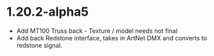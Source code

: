 # 1.20.2-alpha5

* Add MT100 Truss back - Texture / model needs not final
* Add back Redstone interface, takes in ArtNet DMX and converts to redstone signal.